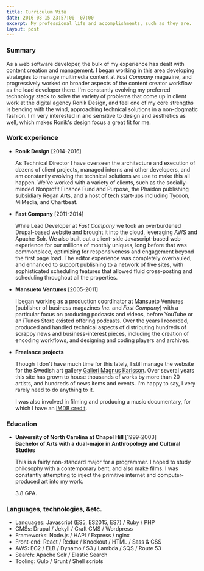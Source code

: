 ```yaml
---
title: Curriculum Vitæ
date: 2016-08-15 23:57:00 -07:00
excerpt: My professional life and accomplishments, such as they are.
layout: post
---
```


### Summary

As a web software developer, the bulk of my experience has dealt with content creation and management. I began working in this area developing strategies to manage multimedia content at _Fast Company_ magazine, and progressively worked on broader aspects of the content creator workflow as the lead developer there. I'm constantly evolving my preferred technology stack to solve the variety of problems that come up in client work at the digital agency Ronik Design, and feel one of my core strengths is bending with the wind, approaching technical solutions in a non-dogmatic fashion. I'm very interested in and sensitive to design and aesthetics as well, which makes Ronik's design focus a great fit for me.

### Work experience

* **Ronik Design** [2014-2016]  

  As Technical Director I have overseen the architecture and execution of dozens of client projects, managed interns and other developers, and am constantly evolving the technical solutions we use to make this all happen.
  We've worked with a variety of clients, such as the socially-minded Nonprofit Finance Fund and Purpose, the Phaidon publishing subsidiary Regan Arts, and a host of tech start-ups including Tycoon, MiMedia, and Chartbeat.

* **Fast Company** [2011-2014]  

  While Lead Developer at _Fast Company_ we took an overburdened Drupal-based website and brought it into the cloud, leveraging AWS and Apache Solr. We also built out a client-side Javascript-based web experience for our millions of monthly uniques, long before that was commonplace, optimizing for responsiveness and engagement beyond the first page load. The editor experience was completely overhauled, and enhanced to support publishing to a network of five sites, with sophisticated scheduling features that allowed fluid cross-posting and scheduling throughout all the properties.

* **Mansueto Ventures** [2005-2011]  

  I began working as a production coordinator at Mansueto Ventures (publisher of business magazines _Inc._ and _Fast Company_) with a particular focus on producing podcasts and videos, before YouTube or an iTunes Store existed offering podcasts. Over the years I recorded, produced and handled technical aspects of distributing hundreds of scrappy news and business-interest pieces, including the creation of encoding workflows, and designing and coding players and archives.

* **Freelance projects**  

  Though I don't have much time for this lately, I still manage the website for the Swedish art gallery [Galleri Magnus Karlsson](http://wwww.gallerimagnuskarlsson). Over several years this site has grown to house thousands of works by more than 20 artists, and hundreds of news items and events. I'm happy to say, I very rarely need to do anything to it.  

  I was also involved in filming and producing a music documentary, for which I have an [IMDB credit](http://www.imdb.com/name/nm3800248/?ref_=fn_al_nm_1).

### Education

* **University of North Carolina at Chapel Hill** [1999-2003]  
  **Bachelor of Arts with a dual-major in Anthropology and Cultural Studies**  

  This is a fairly non-standard major for a programmer. I hoped to study philosophy with a contemporary bent, and also make films. I was constantly attempting to inject the primitive internet and computer-produced art into my work.

  3.8 GPA.

### Languages, technologies, &etc.

* Languages: Javascript (ES5, ES2015, ES7) / Ruby / PHP
* CMSs: Drupal / Jekyll / Craft CMS / Wordpress
* Frameworks: Node.js / HAPI / Express / nginx
* Front-end: React / Redux / Knockout / HTML / Sass & CSS
* AWS: EC2 / ELB / Dynamo / S3 / Lambda / SQS / Route 53
* Search: Apache Solr / Elastic Search
* Tooling: Gulp / Grunt / Shell scripts

